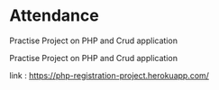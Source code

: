 # Attendance
Practise Project on PHP and Crud application


Practise Project on PHP and Crud application

link : https://php-registration-project.herokuapp.com/
